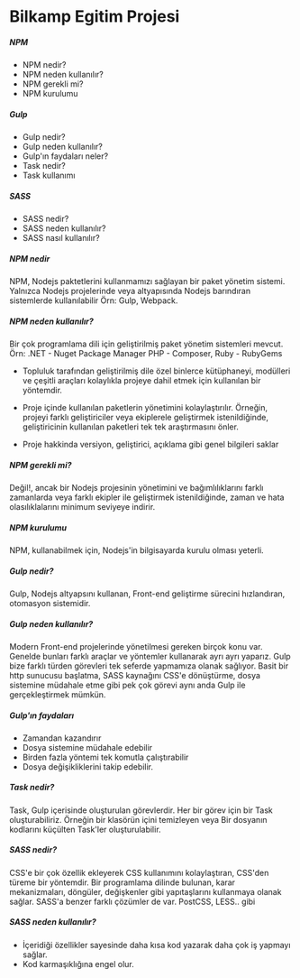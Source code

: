 # Bilkamp Egitim Projesi #

##### NPM  
 * NPM nedir?
 * NPM neden kullanılır?
 * NPM gerekli mi?
 * NPM kurulumu

##### Gulp
 * Gulp nedir?
 * Gulp neden kullanılır?
 * Gulp'ın faydaları neler?
 * Task nedir?
 * Task kullanımı

##### SASS
 * SASS nedir?
 * SASS neden kullanılır?
 * SASS nasıl kullanılır?

##### NPM nedir
NPM, Nodejs paktetlerini kullanmamızı sağlayan bir paket yönetim sistemi.
Yalnızca Nodejs projelerinde veya altyapısında Nodejs barındıran sistemlerde
kullanılabilir Örn: Gulp, Webpack.

##### NPM neden kullanılır?
Bir çok programlama dili için geliştirilmiş paket yönetim sistemleri mevcut.
Örn:
  .NET - Nuget Package Manager
  PHP  - Composer,
  Ruby - RubyGems
* Topluluk tarafından geliştirilmiş dile özel binlerce kütüphaneyi, modülleri ve çeşitli
araçları kolaylıkla projeye dahil etmek için kullanılan bir yöntemdir.

* Proje içinde kullanılan paketlerin yönetimini kolaylaştırılır.
Örneğin, projeyi farklı geliştiriciler veya ekiplerele geliştirmek istenildiğinde,
geliştiricinin kullanılan paketleri tek tek araştırmasını önler.

* Proje hakkinda versiyon, geliştirici, açıklama gibi genel bilgileri saklar

##### NPM gerekli mi?
Değil!, ancak bir Nodejs projesinin yönetimini ve bağımlılıklarını farklı zamanlarda
veya farklı ekipler ile geliştirmek istenildiğinde, zaman ve hata olasılıklalarını
minimum seviyeye indirir.

##### NPM kurulumu
NPM, kullanabilmek için, Nodejs'in bilgisayarda kurulu olması yeterli.

##### Gulp nedir?
Gulp, Nodejs altyapsını kullanan, Front-end geliştirme sürecini hızlandıran,
otomasyon sistemidir.

##### Gulp neden kullanılır?
Modern Front-end projelerinde yönetilmesi gereken birçok konu var. Genelde bunları
farklı araçlar ve yöntemler kullanarak ayrı ayrı yaparız. Gulp bize farklı türden
görevleri tek seferde yapmamıza olanak sağlıyor.
Basit bir http sunucusu başlatma, SASS kaynağını CSS'e dönüştürme, dosya sistemine
müdahale etme gibi pek çok görevi aynı anda Gulp ile gerçekleştirmek mümkün.

##### Gulp'ın faydaları
* Zamandan kazandırır
* Dosya sistemine müdahale edebilir
* Birden fazla yöntemi tek komutla çalıştırabilir
* Dosya değişikliklerini takip edebilir.

##### Task nedir?
Task, Gulp içerisinde oluşturulan görevlerdir. Her bir görev için bir Task
oluşturabiliriz. Örneğin bir klasörün içini temizleyen veya Bir dosyanın kodlarını
küçülten Task'ler oluşturulabilir.

##### SASS nedir?
CSS'e bir çok özellik ekleyerek CSS kullanımını kolaylaştıran, CSS'den türeme
bir yöntemdir.
Bir programlama dilinde bulunan, karar mekanizmaları, döngüler, değişkenler gibi
yapıtaşlarını kullanmaya olanak sağlar. SASS'a benzer farklı çözümler de var.
PostCSS, LESS.. gibi

##### SASS neden kullanılır?
* İçeridiği özellikler sayesinde daha kısa kod yazarak daha çok iş yapmayı sağlar.
* Kod karmaşıklığına engel olur.

